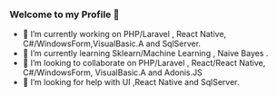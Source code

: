 ### Welcome to my Profile 👋

- 🔭 I’m currently working on PHP/Laravel , React Native, C#/WindowsForm,VisualBasic.A and SqlServer.
- 🌱 I’m currently learning Sklearn/Machine Learning , Naive Bayes .
- 👯 I’m looking to collaborate on PHP/Laravel , React/React Native, C#/WindowsForm, VisualBasic.A and Adonis.JS
- 🤔 I’m looking for help with UI ,React Native and SqlServer.


<!--
**williamanjo/williamanjo** is a ✨ _special_ ✨ repository because its `README.md` (this file) appears on your GitHub profile.

Here are some ideas to get you started:

- 💬 Ask me about ...
- 📫 How to reach me: ...
- 😄 Pronouns: ...
- ⚡ Fun fact: ...

-->
